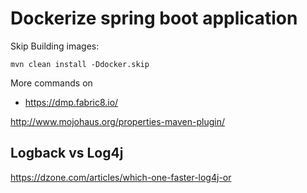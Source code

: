 # Dockerize spring boot application


Skip Building images:

```
mvn clean install -Ddocker.skip
```

More commands on
- https://dmp.fabric8.io/

http://www.mojohaus.org/properties-maven-plugin/

## Logback vs Log4j
https://dzone.com/articles/which-one-faster-log4j-or


